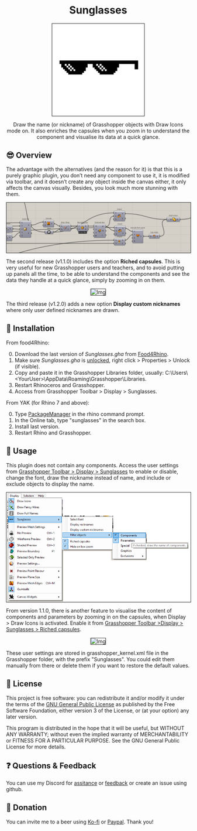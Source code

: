 ﻿
<h1 align="center"> Sunglasses </h1>
<p align="center"> <img align="center" border="1px" width="50%" src="Media/sunglassesBIG.jpg" alt="Img"></p>
<p align="center">Draw the name (or nickname) of Grasshopper objects with Draw Icons mode on. It also enriches the capsules when you zoom in to understand the component and visualise its data at a quick glance.</p>

## 😎 Overview
The advantage with the alternatives (and the reason for it) is that this is a purely graphic plugin, you don’t need any component to use it, it is modified via toolbar, and it doesn’t create any object inside the canvas either, it only affects the canvas visually. Besides, you look much more stunning with them.
<p align="center"> <img align="center" border="1px" src="Media/Canvas at 16;21;57.png" alt="Img"></p>

The second release (v1.1.0) includes the option **Riched capsules**. This is very useful for new Grasshopper users and teachers, and to avoid putting up panels all the time, to be able to understand the components and see the data they handle at a quick glance, simply by zooming in on them.
<p align="center"> <img align="center" border="1px" src="Media/RichedCapsulesDispatchGIF.gif" alt="Img"></p>

The third release (v1.2.0) adds a new option **Display custom nicknames** where only user defined nicknames are drawn. 

## 🔌 Installation

From food4Rhino:


0) Download the last version of *Sunglasses.gha* from [Food4Rhino](https://www.food4rhino.com/app/sunglasses).
1) Make sure *Sunglasses.gha* is <ins>unlocked</ins>, right click > Properties > Unlock (if visible).
2) Copy and paste it in the Grasshopper Libraries folder, usually: C:\Users\\<YourUser\>\AppData\Roaming\Grasshopper\Libraries.
3) Restart Rhinoceros and Grasshopper.
4) Access from Grasshopper Toolbar > Display > Sunglasses.
 
From YAK (for Rhino 7 and above):


0) Type <ins>PackageManager</ins> in the rhino command prompt.
1) In the Online tab, type "sunglasses" in the search box.
2) Install last version.
3) Restart Rhino and Grasshopper.
 
## 📖 Usage
This plugin does not contain any components. Access the user settings from <ins>Grasshopper Toolbar > Display > Sunglasses</ins> to enable or disable, change the font, draw the nickname instead of name, and include or exclude objects to display the name.
 <p align="center"> <img align="center" border="1px" src="Media/menu1.2.0.png" alt="Img"></p>

From version 1.1.0, there is another feature to visualise the content of components and parameters by zooming in on the capsules, when Display > Draw Icons is activated. Enable it from <ins>Grasshopper Toolbar >Display > Sunglasses > Riched capsules</ins>.
<p align="center"> <img align="center" border="1px" src="Media/RichedCapsulesListItemGIF.gif" alt="Img"></p>

These user settings are stored in grasshopper_kernel.xml file in the Grasshopper folder, with the prefix "Sunglasses". You could edit them manually from there or delete them if you want to restore the default values.
  


## 🌈 License

This project is free software: you can redistribute it and/or modify it under the terms of the [GNU General Public License](https://www.gnu.org/licenses/gpl-3.0.en.html) as published by the Free Software Foundation, either version 3 of the License, or (at your option) any later version.

This program is distributed in the hope that it will be useful, but WITHOUT ANY WARRANTY; without even the implied warranty of MERCHANTABILITY or FITNESS FOR A PARTICULAR PURPOSE. See the GNU General Public License for more details.


## ❓ Questions & Feedback

You can use my Discord for [assitance](https://discord.gg/b6URGyAQxY) or [feedback](https://discord.gg/b6URGyAQxY) or create an issue using github.


## 🍻 Donation

You can invite me to a beer using [Ko-fi](https://ko-fi.com/daniga) or [Paypal](https://www.paypal.com/paypalme/danielabalde). Thank you!
